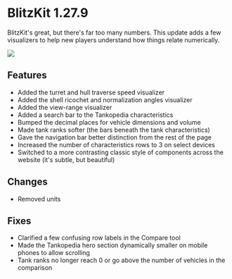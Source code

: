 # BlitzKit 1.27.9

BlitzKit's great, but there's far too many numbers. This update adds a few visualizers to help new players understand how things relate numerically.

![](https://i.imgur.com/OV5ak4T.png)

## Features

- Added the turret and hull traverse speed visualizer
- Added the shell ricochet and normalization angles visualizer
- Added the view-range visualizer
- Added a search bar to the Tankopedia characteristics
- Bumped the decimal places for vehicle dimensions and volume
- Made tank ranks softer (the bars beneath the tank characteristics)
- Gave the navigation bar better distinction from the rest of the page
- Increased the number of characteristics rows to 3 on select devices
- Switched to a more contrasting classic style of components across the website (it's subtle, but beautiful)

## Changes

- Removed units

## Fixes

- Clarified a few confusing row labels in the Compare tool
- Made the Tankopedia hero section dynamically smaller on mobile phones to allow scrolling
- Tank ranks no longer reach 0 or go above the number of vehicles in the comparison
